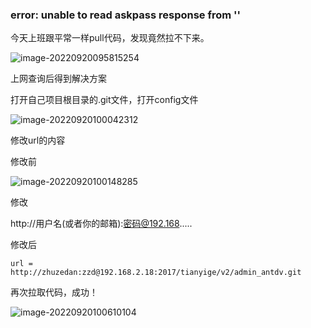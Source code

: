 ### error: unable to read askpass response from '' 

今天上班跟平常一样pull代码，发现竟然拉不下来。

![image-20220920095815254](https://zhuzedan.oss-cn-hangzhou.aliyuncs.com/%20img/image-20220920095815254.png)

上网查询后得到解决方案

打开自己项目根目录的.git文件，打开config文件

![image-20220920100042312](https://zhuzedan.oss-cn-hangzhou.aliyuncs.com/%20img/image-20220920100042312.png)

修改url的内容

修改前

![image-20220920100148285](https://zhuzedan.oss-cn-hangzhou.aliyuncs.com/%20img/image-20220920100148285.png)

修改

http://用户名(或者你的邮箱):密码@192.168.....

修改后

``` 
url = http://zhuzedan:zzd@192.168.2.18:2017/tianyige/v2/admin_antdv.git
```

再次拉取代码，成功！

![image-20220920100610104](https://zhuzedan.oss-cn-hangzhou.aliyuncs.com/%20img/image-20220920100610104.png)